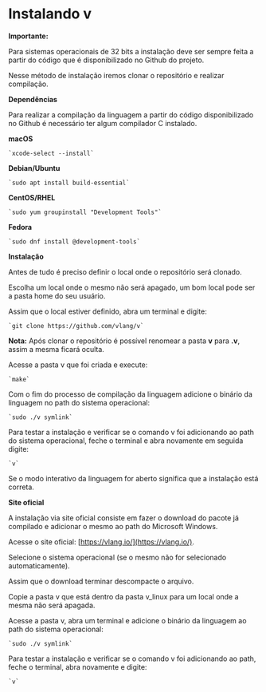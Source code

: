 # Instalando v

**Importante:**

Para sistemas operacionais de 32 bits a instalação deve ser sempre feita a partir do código que é disponibilizado no Github do projeto.

Nesse método de instalação iremos clonar o repositório e realizar compilação.

**Dependências**

Para realizar a compilação da linguagem a partir do código disponibilizado no Github é necessário ter algum compilador C instalado.

**macOS**

	`xcode-select --install`

**Debian/Ubuntu**

	`sudo apt install build-essential`

**CentOS/RHEL**

	`sudo yum groupinstall "Development Tools"`

**Fedora**

	`sudo dnf install @development-tools`

**Instalação**

Antes de tudo é preciso definir o local onde o repositório será clonado.

Escolha um local onde o mesmo não será apagado, um bom local pode ser a pasta home do seu usuário.

Assim que o local estiver definido, abra um terminal e digite:

	`git clone https://github.com/vlang/v`

**Nota:** Após clonar o repositório é possível renomear a pasta **v** para **.v**, assim a mesma ficará oculta.

Acesse a pasta v que foi criada e execute:

	`make`

Com o fim do processo de compilação da linguagem adicione o binário da linguagem no path do sistema operacional:

	`sudo ./v symlink`

Para testar a instalação e verificar se o comando v foi adicionando ao path do sistema operacional, feche o terminal e abra novamente em seguida digite:

	`v`

Se o modo interativo da linguagem for aberto significa que a instalação está correta.

**Site oficial**

A instalação via site oficial consiste em fazer o download do pacote já compilado e adicionar o mesmo ao path do Microsoft Windows.

Acesse o site oficial: [https://vlang.io/](https://vlang.io/).

Selecione o sistema operacional (se o mesmo não for selecionado automaticamente).

Assim que o download terminar descompacte o arquivo.

Copie a pasta v que está dentro da pasta v_linux para um local onde a mesma não será apagada.

Acesse a pasta v, abra um terminal e adicione o binário da linguagem ao path do sistema operacional:

	`sudo ./v symlink`

Para testar a instalação e verificar se o comando v foi adicionando ao path, feche o terminal, abra novamente e digite:

	`v`

